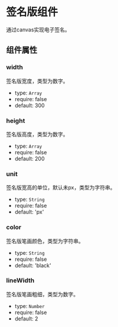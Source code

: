 # 签名版组件

通过canvas实现电子签名。

## 组件属性

### width

签名版宽度，类型为数字。
- type: `Array`
- require: false
- default: 300

### height

签名版高度，类型为数字。
- type: `Array`
- require: false
- default: 200

### unit

签名版宽高的单位，默认未px，类型为字符串。
- type: `String`
- require: false
- default: 'px'

### color

签名版笔画颜色，类型为字符串。
- type: `String`
- require: false
- default: 'black'

### lineWidth

签名版笔画粗细，类型为数字。
- type: `Number`
- require: false
- default: 2